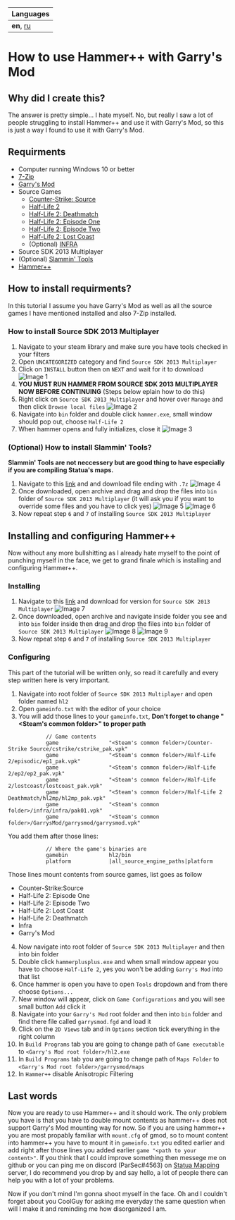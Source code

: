 | Languages |
| --- |
| **en**, [ru](./lang/ru/) |

# How to use Hammer++ with Garry's Mod

## Why did I create this?
The answer is pretty simple... I hate myself. No, but really I saw a lot of people struggling to install Hammer++ and use it with Garry's Mod, so this is just a way I found to use it with Garry's Mod.

## Requirments
- Computer running Windows 10 or better
- [7-Zip](https://www.7-zip.org/)
- [Garry's Mod](https://store.steampowered.com/app/4000/Garrys_Mod/)
- Source Games
	- [Counter-Strike: Source](https://store.steampowered.com/app/240/CounterStrike_Source/)
	- [Half-Life 2](https://store.steampowered.com/app/220/HalfLife_2/)
	- [Half-Life 2: Deathmatch](https://store.steampowered.com/app/320/HalfLife_2_Deathmatch/)
	- [Half-Life 2: Episode One](https://store.steampowered.com/app/380/HalfLife_2_Episode_One/)
	- [Half-Life 2: Episode Two](https://store.steampowered.com/app/420/HalfLife_2_Episode_Two/)
	- [Half-Life 2: Lost Coast](https://store.steampowered.com/app/340/HalfLife_2_Lost_Coast/)
	- (Optional) [INFRA](https://store.steampowered.com/app/251110/INFRA/)
- Source SDK 2013 Multiplayer
- (Optional) [Slammin' Tools](https://drive.google.com/drive/folders/17pQY8wDkednZi0kMZOSpAtNBNmFWm6GJ)
- [Hammer++](https://ficool2.github.io/HammerPlusPlus-Website/index.html)

## How to install requirments?
In this tutorial I assume you have Garry's Mod as well as all the source games I have mentioned installed and also 7-Zip installed.

### How to install Source SDK 2013 Multiplayer
1. Navigate to your steam library and make sure you have tools checked in your filters
2. Open `UNCATEGORIZED` category and find `Source SDK 2013 Multiplayer`
3. Click on `INSTALL` button then on `NEXT` and wait for it to download
![Image 1](./images/1.png)
4. **YOU MUST RUN HAMMER FROM SOURCE SDK 2013 MULTIPLAYER NOW BEFORE CONTINUING** (Steps below eplain how to do this)
5. Right click on `Source SDK 2013 Multiplayer` and hover over `Manage` and then click `Browse local files`
![Image 2](./images/2.png)
6. Navigate into `bin` folder and double click `hammer.exe`, small window should pop out, choose `Half-Life 2`
7. When hammer opens and fully initializes, close it
![Image 3](./images/3.png)

### (Optional) How to install Slammin' Tools?
**Slammin' Tools are not neccessery but are good thing to have especially if you are compiling Statua's maps.**

1. Navigate to this [link](https://drive.google.com/drive/folders/17pQY8wDkednZi0kMZOSpAtNBNmFWm6GJ) and and download file ending with `.7z`
![Image 4](./images/4.png)
2. Once downloaded, open archive and drag and drop the files into `bin` folder of `Source SDK 2013 Multiplayer` (it will ask you if you want to override some files and you have to click yes)
![Image 5](./images/5.png)
![Image 6](./images/6.png)
3. Now repeat step `6` and `7` of installing `Source SDK 2013 Multiplayer`

## Installing and configuring Hammer++
Now without any more bullshitting as I already hate myself to the point of punching myself in the face, we get to grand finale which is installing and configuring Hammer++.

### Installing
1. Navigate to this [link](https://ficool2.github.io/HammerPlusPlus-Website/pages/download.html) and download for version for `Source SDK 2013 Multiplayer`
![Image 7](./images/7.png)
2. Once downloaded, open archive and navigate inside folder you see and into `bin` folder inside then drag and drop the files into `bin` folder of `Source SDK 2013 Multiplayer`
![Image 8](./images/8.png)
![Image 9](./images/9.png)
3. Now repeat step `6` and `7` of installing `Source SDK 2013 Multiplayer`

### Configuring
This part of the tutorial will be written only, so read it carefully and every step written here is very important.

1. Navigate into root folder of `Source SDK 2013 Multiplayer` and open folder named `hl2`
2. Open `gameinfo.txt` with the editor of your choice
3. You will add those lines to your `gameinfo.txt`, **Don't forget to change "<Steam's common folder>" to proper path**
```
			// Game contents
			game				"<Steam's common folder>/Counter-Strike Source/cstrike/cstrike_pak.vpk"
			game				"<Steam's common folder>/Half-Life 2/episodic/ep1_pak.vpk"
			game				"<Steam's common folder>/Half-Life 2/ep2/ep2_pak.vpk"
			game				"<Steam's common folder>/Half-Life 2/lostcoast/lostcoast_pak.vpk"
			game				"<Steam's common folder>/Half-Life 2 Deathmatch/hl2mp/hl2mp_pak.vpk"
			game				"<Steam's common folder>/infra/infra/pak01.vpk"
			game				"<Steam's common folder>/GarrysMod/garrysmod/garrysmod.vpk"
```
You add them after those lines:
```
			// Where the game's binaries are
			gamebin				hl2/bin
			platform			|all_source_engine_paths|platform
```
Those lines mount contents from source games, list goes as follow
- Counter-Strike:Source
- Half-Life 2: Episode One
- Half-Life 2: Episode Two
- Half-Life 2: Lost Coast
- Half-Life 2: Deathmatch
- Infra
- Garry's Mod

4. Now navigate into root folder of `Source SDK 2013 Multiplayer` and then into bin folder
5. Double click `hammerplusplus.exe` and when small window appear you have to choose `Half-Life 2`, yes you won't be adding `Garry's Mod` into that list
6. Once hammer is open you have to open `Tools` dropdown and from there choose `Options...`
7. New window will appear, click on `Game Configurations` and you will see small button `Add` click it
8. Navigate into your `Garry's Mod` root folder and then into `bin` folder and find there file called `garrysmod.fgd` and load it
9. Click on the `2D Views` tab and in `Options` section tick everything in the right column
10. In `Build Programs` tab you are going to change path of `Game executable` to `<Garry's Mod root folder>/hl2.exe`
11. In `Build Programs` tab you are going to change path of `Maps Folder` to `<Garry's Mod root folder>/garrysmod/maps`
12. In `Hammer++` disable Anisotropic Filtering

## Last words
Now you are ready to use Hammer++ and it should work. The only problem you have is that you have to double mount contents as hammer++ does not support Garry's Mod mounting way for now. So if you are using hammer++ you are most propably familiar with `mount.cfg` of gmod, so to mount content into hammer++ you have to mount it in `gameinfo.txt` you edited earlier and add right after those lines you added earlier `game "<path to your content>"`. If you think that I could improve something then messege me on github or you can ping me on discord (ParSec#4563) on [Statua Mapping](https://discord.gg/3Uq4WKNRuF) server, I do recommend you drop by and say hello, a lot of people there can help you with a lot of your problems.

Now if you don't mind I'm gonna shoot myself in the face.
Oh and I couldn't forget about you CoolGuy for asking me everyday the same question when will I make it and reminding me how disorganized I am.
